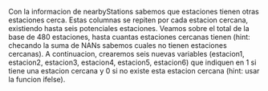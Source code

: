 
Con la informacion de nearbyStations sabemos que estaciones tienen otras estaciones cerca. Estas columnas se repiten por cada estacion cercana, existiendo hasta seis potenciales estaciones. Veamos sobre el total de la base de 480 estaciones, hasta cuantas estaciones cercanas tienen (hint: checando la suma de NANs sabemos cuales no tienen estaciones cercanas). A continuacion, crearemos seis nuevas variables (estacion1, estacion2, estacion3, estacion4, estacion5, estacion6) que indiquen en 1 si tiene una estacion cercana y 0 si no existe esta estacion cercana (hint: usar la funcion ifelse).